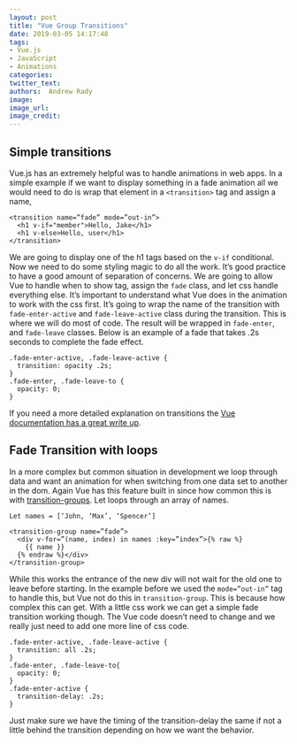 ```yaml
---
layout: post
title: "Vue Group Transitions"
date: 2019-03-05 14:17:48
tags:
- Vue.js
- JavaScript
- Animations
categories:
twitter_text: 
authors:  Andrew Rady
image:
image_url:
image_credit:
---
```


## Simple transitions 

Vue.js has an extremely helpful was to handle animations in web apps. In a simple example if we want to display something in a fade animation all we would need to do is wrap that element in a `<transition>` tag and assign a name,

```
<transition name=”fade” mode=”out-in”>
  <h1 v-if="member">Hello, Jake</h1>
  <h1 v-else>Hello, user</h1>
</transition> 
```

We are going to display one of the h1 tags based on the `v-if` conditional. Now we need to do some styling magic to do all the work. It’s good practice to have a good amount of separation of concerns. We are going to allow Vue to handle when to show tag, assign the `fade` class, and let css handle everything else. It’s important to understand what Vue does in the animation to work with the css first. It’s going to wrap the name of the transition with `fade-enter-active` and `fade-leave-active` class during the transition. This is where we will do most of code. The result will be wrapped in `fade-enter`, and `fade-leave` classes. Below is an example of a fade that takes .2s seconds to complete the fade effect.

```
.fade-enter-active, .fade-leave-active {
  transition: opacity .2s;
}
.fade-enter, .fade-leave-to {
  opacity: 0;
}
```



If you need a more detailed explanation on transitions the [Vue documentation has a great write up](https://vuejs.org/v2/guide/transitions.html). 

## Fade Transition with loops
In a more complex but common situation in development we loop through data and want an animation for when switching from one data set to another in the dom. Again Vue has this feature built in since how common this is with [transition-groups](https://vuejs.org/v2/guide/transitions.html#List-Transitions). Let loops through an array of names.

```
Let names = [‘John, ‘Max’, ‘Spencer’]

<transition-group name=”fade”>
  <div v-for=”(name, index) in names :key=”index”>{% raw %}
    {{ name }}
  {% endraw %}</div>
</transition-group> 
```

While this works the entrance of the new div will not wait for the old one to leave before starting. In the example before we used the `mode=”out-in”` tag to handle this, but Vue not do this in `transition-group`. This is because how complex this can get. With a little css work we can get a simple fade transition working though. The Vue code doesn’t need to change and we really just need to add one more line of css code.

```
.fade-enter-active, .fade-leave-active {
  transition: all .2s;
}
.fade-enter, .fade-leave-to{
  opacity: 0;
}
.fade-enter-active {
  transition-delay: .2s;
}
```



Just make sure we have the timing of the transition-delay the same if not a little behind the transition depending on how we want the behavior. 

